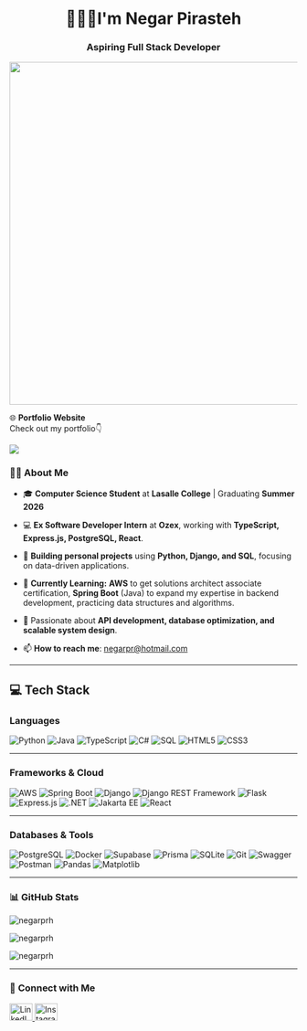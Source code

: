 <h1 align="center">👩🏻‍💻I'm Negar Pirasteh</h1>
<h3 align="center">Aspiring Full Stack Developer</h3>

<p align="center">  
  <img src="https://i.giphy.com/media/v1.Y2lkPTc5MGI3NjExd3h0cWNlcnhlb2diMGI4OHE3anllYmU2djdwa3ZhcWpsYWtrYnk4NiZlcD12MV9pbnRlcm5hbF9naWZfYnlfaWQmY3Q9Zw/DI768v3mPZzjMexZ1v/giphy.gif" width="600" />  
</p> 


🌐 **Portfolio Website**  
Check out my portfolio👇

<a href="https://negarprh.github.io/Portfolio/" target="_blank">
  <img src="https://img.shields.io/badge/Portfolio-Click%20Here-blue?style=for-the-badge&logo=github" />
</a>

### 👩‍💻 **About Me**  

- 🎓 **Computer Science Student** at **Lasalle College** | Graduating **Summer 2026**  
- 💻 **Ex Software Developer Intern** at **Ozex**, working with **TypeScript, Express.js, PostgreSQL, React**.  
- 🔧 **Building personal projects** using **Python, Django, and SQL**, focusing on data-driven applications.  
- 🌱 **Currently Learning:** **AWS** to get solutions architect associate certification, **Spring Boot** (Java) to expand my expertise in backend development, practicing data structures and algorithms.  
- 🚀 Passionate about **API development, database optimization, and scalable system design**.  

- 📫 **How to reach me**: negarpr@hotmail.com  

---

## 💻 Tech Stack

### Languages
![Python](https://img.shields.io/badge/Python-3776AB?style=for-the-badge&logo=python&logoColor=white)
![Java](https://img.shields.io/badge/Java-007396?style=for-the-badge&logo=java&logoColor=white)
![TypeScript](https://img.shields.io/badge/TypeScript-3178C6?style=for-the-badge&logo=typescript&logoColor=white)
![C#](https://img.shields.io/badge/C%23-239120?style=for-the-badge&logo=csharp&logoColor=white)
![SQL](https://img.shields.io/badge/SQL-CC2927?style=for-the-badge&logo=postgresql&logoColor=white)
![HTML5](https://img.shields.io/badge/HTML5-E34F26?style=for-the-badge&logo=html5&logoColor=white)
![CSS3](https://img.shields.io/badge/CSS3-1572B6?style=for-the-badge&logo=css3&logoColor=white)

---

### Frameworks & Cloud
![AWS](https://img.shields.io/badge/AWS-FF9900?style=for-the-badge&logo=amazonaws&logoColor=white)
![Spring Boot](https://img.shields.io/badge/Spring%20Boot-6DB33F?style=for-the-badge&logo=springboot&logoColor=white)
![Django](https://img.shields.io/badge/Django-092E20?style=for-the-badge&logo=django&logoColor=white)
![Django REST Framework](https://img.shields.io/badge/DRF-092E20?style=for-the-badge&logo=django&logoColor=white)
![Flask](https://img.shields.io/badge/Flask-000000?style=for-the-badge&logo=flask&logoColor=white)
![Express.js](https://img.shields.io/badge/Express.js-000000?style=for-the-badge&logo=express&logoColor=white)
![.NET](https://img.shields.io/badge/.NET-512BD4?style=for-the-badge&logo=dotnet&logoColor=white)
![Jakarta EE](https://img.shields.io/badge/Jakarta%20EE-007396?style=for-the-badge&logo=jakartaee&logoColor=white)
![React](https://img.shields.io/badge/React-20232A?style=for-the-badge&logo=react&logoColor=61DAFB)

---

### Databases & Tools
![PostgreSQL](https://img.shields.io/badge/PostgreSQL-316192?style=for-the-badge&logo=postgresql&logoColor=white)
![Docker](https://img.shields.io/badge/Docker-2496ED?style=for-the-badge&logo=docker&logoColor=white)
![Supabase](https://img.shields.io/badge/Supabase-3ECF8E?style=for-the-badge&logo=supabase&logoColor=white)
![Prisma](https://img.shields.io/badge/Prisma-2D3748?style=for-the-badge&logo=prisma&logoColor=white)
![SQLite](https://img.shields.io/badge/SQLite-07405E?style=for-the-badge&logo=sqlite&logoColor=white)
![Git](https://img.shields.io/badge/Git-F05032?style=for-the-badge&logo=git&logoColor=white)
![Swagger](https://img.shields.io/badge/Swagger-85EA2D?style=for-the-badge&logo=swagger&logoColor=black)
![Postman](https://img.shields.io/badge/Postman-FF6C37?style=for-the-badge&logo=postman&logoColor=white)
![Pandas](https://img.shields.io/badge/Pandas-150458?style=for-the-badge&logo=pandas&logoColor=white)
![Matplotlib](https://img.shields.io/badge/Matplotlib-11557C?style=for-the-badge&logo=plotly&logoColor=white)


---


### 📊 **GitHub Stats**  

<p align="left"> <img src="https://komarev.com/ghpvc/?username=negarprh&label=Profile%20views&color=0e75b6&style=flat" alt="negarprh" /> </p>

<p><img align="center" src="https://github-readme-stats.vercel.app/api/top-langs?username=negarprh&show_icons=true&locale=en&layout=compact" alt="negarprh" /></p>

<p><img align="center" src="https://github-readme-streak-stats.herokuapp.com/?user=negarprh&" alt="negarprh" /></p>

---

### 🤝 **Connect with Me**  

 <p align="left">  
  <a href="https://linkedin.com/in/negar-pirasteh" target="blank">
    <img src="https://raw.githubusercontent.com/rahuldkjain/github-profile-readme-generator/master/src/images/icons/Social/linked-in-alt.svg" alt="LinkedIn" height="30" width="40" />
  </a>  
<!--   <a href="https://www.leetcode.com/ngr_p" target="blank">
    <img src="https://raw.githubusercontent.com/rahuldkjain/github-profile-readme-generator/master/src/images/icons/Social/leet-code.svg" alt="LeetCode" height="30" width="40" />
  </a>   -->
  <a href="https://instagram.com/negar_tech" target="blank">
    <img src="https://raw.githubusercontent.com/rahuldkjain/github-profile-readme-generator/master/src/images/icons/Social/instagram.svg" alt="Instagram" height="30" width="40" />
  </a>  
</p>  
